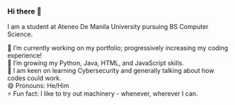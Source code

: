 ### Hi there 👋  
I am a student at Ateneo De Manila University pursuing BS Computer Science.  

🔭 I’m currently working on my portfolio; progressively increasing my coding experience!   
🌱 I’m growing my Python, Java, HTML, and JavaScript skills.   
💬 I am keen on learning Cybersecurity and generally talking about how codes could work.   
😄 Pronouns: He/Him   
⚡ Fun fact: I like to try out machinery - whenever, wherever I can. 
